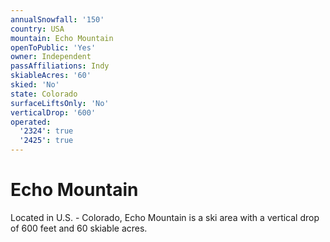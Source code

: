 ```yaml
---
annualSnowfall: '150'
country: USA
mountain: Echo Mountain
openToPublic: 'Yes'
owner: Independent
passAffiliations: Indy
skiableAcres: '60'
skied: 'No'
state: Colorado
surfaceLiftsOnly: 'No'
verticalDrop: '600'
operated:
  '2324': true
  '2425': true
---
```



# Echo Mountain

Located in U.S. - Colorado, Echo Mountain is a ski area with a vertical drop of 600 feet and 60 skiable acres.
